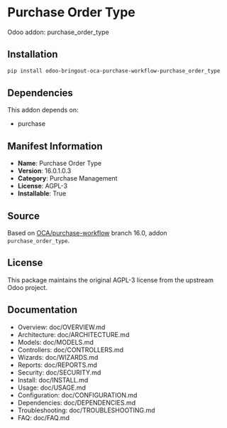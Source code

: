 # Purchase Order Type

Odoo addon: purchase_order_type

## Installation

```bash
pip install odoo-bringout-oca-purchase-workflow-purchase_order_type
```

## Dependencies

This addon depends on:
- purchase

## Manifest Information

- **Name**: Purchase Order Type
- **Version**: 16.0.1.0.3
- **Category**: Purchase Management
- **License**: AGPL-3
- **Installable**: True

## Source

Based on [OCA/purchase-workflow](https://github.com/OCA/purchase-workflow) branch 16.0, addon `purchase_order_type`.

## License

This package maintains the original AGPL-3 license from the upstream Odoo project.

## Documentation

- Overview: doc/OVERVIEW.md
- Architecture: doc/ARCHITECTURE.md
- Models: doc/MODELS.md
- Controllers: doc/CONTROLLERS.md
- Wizards: doc/WIZARDS.md
- Reports: doc/REPORTS.md
- Security: doc/SECURITY.md
- Install: doc/INSTALL.md
- Usage: doc/USAGE.md
- Configuration: doc/CONFIGURATION.md
- Dependencies: doc/DEPENDENCIES.md
- Troubleshooting: doc/TROUBLESHOOTING.md
- FAQ: doc/FAQ.md
